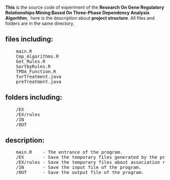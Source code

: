 **This** is the source code of experiment of the **Research On Gene Regulatory Relationships Mining Based On Three-Phase Dependency Analysis Algorithm**,
 here is the description about **project structure**.
All files and folders are in the same directory,
## files including:
  <pre>
    main.R
    Cmp_Algorithms.R
    Get_Rules.R
    SortbyRules.R
    TPDA_Function.R
    furTreatment.java
    preTreatment.java</pre>
## folders including:
  <pre>
    /EX
    /EX/rules
    /IN
    /OUT</pre>
## description:
  <pre>
    main.R    - The entrance of the program.
    /EX       - Save the temporary files generated by the program.
    /EX/rules - Save the temporary files about association rules.
    /IN       - Save the input file of the program.
    /OUT      - Save the output file of the program.</pre>
